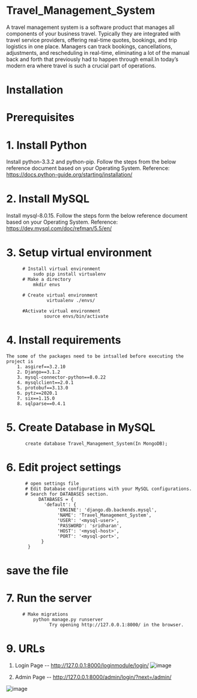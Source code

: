 # Travel_Management_System
A travel management system is a software product that manages all components of your business travel.  Typically they are integrated with travel service providers, offering real-time quotes, bookings, and trip logistics in one place.  Managers can track bookings, cancellations, adjustments, and rescheduling in real-time, eliminating a lot of the manual back and forth that previously had to happen through email.In today’s modern era where travel is such a crucial part of operations.

# Installation
# Prerequisites
# 1. Install Python
Install python-3.3.2 and python-pip. Follow the steps from the below reference document based on your Operating System. Reference: https://docs.python-guide.org/starting/installation/

# 2. Install MySQL
Install mysql-8.0.15. Follow the steps form the below reference document based on your Operating System. Reference: https://dev.mysql.com/doc/refman/5.5/en/

# 3. Setup virtual environment
          # Install virtual environment
              sudo pip install virtualenv
          # Make a directory
              mkdir envs
            
          # Create virtual environment
                   virtualenv ./envs/

          #Activate virtual environment
                  source envs/bin/activate


# 4. Install requirements
    The some of the packages need to be intsalled before executing the project is 
        1. asgiref==3.2.10
        2. Django==3.1.2
        3. mysql-connector-python==8.0.22
        4. mysqlclient==2.0.1
        5. protobuf==3.13.0
        6. pytz==2020.1
        7. six==1.15.0
        8. sqlparse==0.4.1

# 5. Create Database in MySQL
           
           create database Travel_Management_System(In MongoDB);

# 6. Edit project settings

           # open settings file
           # Edit Database configurations with your MySQL configurations.
           # Search for DATABASES section.
                DATABASES = {
                  'default': {
                       'ENGINE': 'django.db.backends.mysql',
                       'NAME': 'Travel_Management_System',
                       'USER': '<mysql-user>',
                       'PASSWORD': 'sridharan',
                       'HOST': '<mysql-host>',
                       'PORT': '<mysql-port>',
                 }
            }
# save the file

# 7. Run the server
          # Make migrations
              python manage.py runserver
                    Try opening http://127.0.0.1:8000/ in the browser. 

# 9. URLs

1. Login Page -- http://127.0.0.1:8000/loginmodule/login/
![image](https://user-images.githubusercontent.com/82249340/213260905-f5674da7-07a2-45ba-80b2-201ba7ef9b65.png)

2. Admin Page -- http://127.0.0.1:8000/admin/login/?next=/admin/

![image](https://user-images.githubusercontent.com/82249340/213311880-ebc2e160-50b6-4bf0-bd95-51a16c48a745.png)


